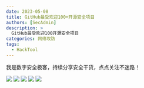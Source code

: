 ```yaml
---
date: 2023-05-08
title: GitHub最受欢迎100+开源安全项目
authors: [SecAdmin]
description: >
  GitHub最受欢迎100开源安全项目
categories: 网络攻防
tags:
  - HackTool
---
```


我是数字安全极客，持续分享安全干货，点点关注不迷路！

![](./github-top100-opensec/Open-Source-Security-Index_split_1.png)
![](./github-top100-opensec/Open-Source-Security-Index_split_2.png)
![](./github-top100-opensec/Open-Source-Security-Index_split_3.png)
![](./github-top100-opensec/Open-Source-Security-Index_split_4.png)
![](./github-top100-opensec/Open-Source-Security-Index_split_5.png)
